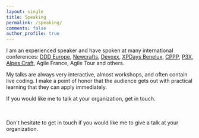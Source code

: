 ```yaml
---
layout: single
title: Speaking
permalink: /speaking/
comments: false
author_profile: true
---
```

I am an experienced speaker and have spoken at many international conferences: [DDD Europe](https://dddeurope.com/), [Newcrafts](https://ncrafts.io/), [Devoxx](https://www.devoxx.fr/en/), [XPDays Benelux](https://xpdaysbenelux.nl/), [CPPP](https://cppp.fr/), [P3X](https://skillsmatter.com/conferences/13255-p3x-2021), [Alpes Craft](https://www.alpescraft.fr/), Agile France, Agile Tour and others.

My talks are always very interactive, almost workshops, and often contain live coding. I make a point of honor that the audience gets out with practical learning that they can apply immediately.

If you would like me to talk at your organization, get in touch.


<script type="text/javascript" src="https://sessionize.com/api/speaker/sessions/2665998b-aa59-4654-925b-26781f8eeb62/0x1x3fb393x"></script>

<br>
<br>
Don't hesitate to get in touch if you would like me to give a talk at your organization.
